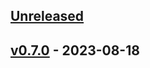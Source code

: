 <a name="unreleased"></a>
## [Unreleased]


<a name="v0.7.0"></a>
## [v0.7.0] - 2023-08-18

[Unreleased]: https://github.com/epam/edp-headlamp/compare/v0.7.0...HEAD
[v0.7.0]: https://github.com/epam/edp-headlamp/compare/v0.6.0...v0.7.0
